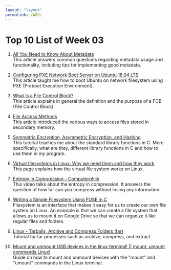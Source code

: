 ```yaml
---
layout: "layout"
permalink: /W03/
---
```


# Top 10 List of Week 03

1. [All You Need to Know About Metadata](https://www.opendatasoft.com/blog/all-you-need-to-know-about-metadata)<br>
This article answers common questions regarding metadata usage and functionality, including tips for implementing good metadata.

2. [Configuring PXE Network Boot Server on Ubuntu 18.04 LTS](https://linuxhint.com/pxe_boot_ubuntu_server/)<br>
This article taught me how to boot Ubuntu on network filesystem using PXE (Preboot Execution Environment).

3. [What Is a File Control Block?](https://www.easytechjunkie.com/what-is-a-file-control-block.htm)<br>
This article explains in general the definition and the purpose of a FCB (File Control Block).

4. [File Access Methods](https://www.javatpoint.com/os-file-access-methods)<br>
This article introduced the various ways to access files stored in secondary memory.

5. [Symmetric Encryption, Asymmetric Encryption, and Hashing](https://packetlife.net/blog/2010/nov/23/symmetric-asymmetric-encryption-hashing/)<br>
This tutorial teaches me about the standard library functions in C. More specifically, what are they, different library functions in C and how to use them in my program.

6. [Virtual filesystems in Linux: Why we need them and how they work](https://www.cnbcindonesia.com/tech/20210306144357-37-228309/trojan-allaple-dan-10-serangan-siber-dahsyat-ke-ri-waspada)<br>
This page explains how the virtual file system works on Linux.

7. [Entropy in Compression - Computerphile](https://youtu.be/M5c_RFKVkko)<br>
This video talks about the entropy in compression. It answers the question of how far can you compress without losing any information. 

8. [Writing a Simple Filesystem Using FUSE in C](https://www.maastaar.net/fuse/linux/filesystem/c/2016/05/21/writing-a-simple-filesystem-using-fuse/)<br>
Filesystem is an interface that makes it easy for us to create our own file system on Linux. An example is that we can create a file system that allows us to mount it on Google Drive so that we can organize it like regular files and folders.

9. [Linux - Tarballs, Archive and Compress Folders (tar)](https://youtu.be/l0yqs8t6ywo)<br>
Tutorial for tar processes such as archive, compress, and extract.

10. [Mount and unmount USB devices in the linux terminal! || mount, umount commands Linux!](https://youtu.be/PWo1xkE0sds)<br>
Guide on how to mount and unmount devices with the "mount" and "umount" commands in the Linux terminal.
